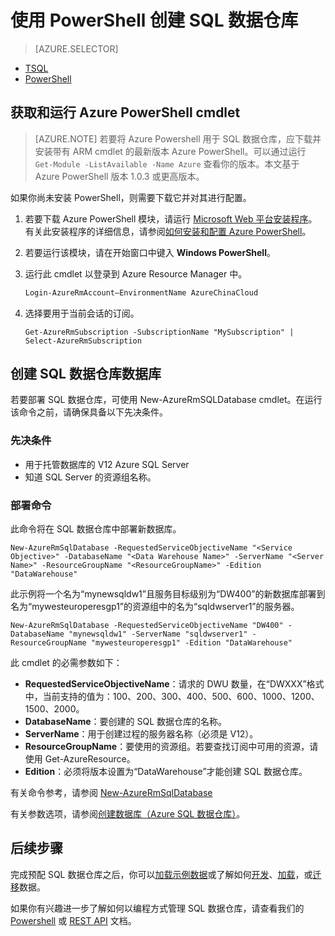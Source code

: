 <properties
   pageTitle="使用 PowerShell 创建 SQL 数据仓库 | Azure"
   description="使用 PowerShell 创建 SQL 数据仓库"
   services="sql-data-warehouse"
   documentationCenter="NA"
   authors="lodipalm"
   manager="barbkess"
   editor=""/>

<tags
   ms.service="sql-data-warehouse"
   ms.date="03/30/2016"
   wacn.date="05/16/2016"/>

# 使用 PowerShell 创建 SQL 数据仓库

> [AZURE.SELECTOR]
- [TSQL](/documentation/articles/sql-data-warehouse-get-started-create-database-tsql)
- [PowerShell](/documentation/articles/sql-data-warehouse-get-started-provision-powershell)

## 获取和运行 Azure PowerShell cmdlet

> [AZURE.NOTE]  若要将 Azure Powershell 用于 SQL 数据仓库，应下载并安装带有 ARM cmdlet 的最新版本 Azure PowerShell。可以通过运行 `Get-Module -ListAvailable -Name Azure` 查看你的版本。本文基于  Azure PowerShell 版本 1.0.3 或更高版本。

如果你尚未安装 PowerShell，则需要下载它并对其进行配置。

1. 若要下载 Azure PowerShell 模块，请运行 [Microsoft Web 平台安装程序](http://aka.ms/webpi-azps)。有关此安装程序的详细信息，请参阅[如何安装和配置 Azure PowerShell][]。
2. 若要运行该模块，请在开始窗口中键入 **Windows PowerShell**。
3. 运行此 cmdlet 以登录到 Azure Resource Manager 中。

	```Powershell
	Login-AzureRmAccount–EnvironmentName AzureChinaCloud
	```

4. 选择要用于当前会话的订阅。

	```
	Get-AzureRmSubscription	-SubscriptionName "MySubscription" | Select-AzureRmSubscription
	```

## 创建 SQL 数据仓库数据库
若要部署 SQL 数据仓库，可使用 New-AzureRmSQLDatabase cmdlet。在运行该命令之前，请确保具备以下先决条件。

### 先决条件

- 用于托管数据库的 V12 Azure SQL Server
- 知道 SQL Server 的资源组名称。

### 部署命令

此命令将在 SQL 数据仓库中部署新数据库。

```
New-AzureRmSqlDatabase -RequestedServiceObjectiveName "<Service Objective>" -DatabaseName "<Data Warehouse Name>" -ServerName "<Server Name>" -ResourceGroupName "<ResourceGroupName>" -Edition "DataWarehouse"
```

此示例将一个名为“mynewsqldw1”且服务目标级别为“DW400”的新数据库部署到名为“mywesteuroperesgp1”的资源组中的名为“sqldwserver1”的服务器。

```
New-AzureRmSqlDatabase -RequestedServiceObjectiveName "DW400" -DatabaseName "mynewsqldw1" -ServerName "sqldwserver1" -ResourceGroupName "mywesteuroperesgp1" -Edition "DataWarehouse"
```

此 cmdlet 的必需参数如下：

 + **RequestedServiceObjectiveName**：请求的 DWU 数量，在“DWXXX”格式中，当前支持的值为：100、200、300、400、500、600、1000、1200、1500、2000。
 + **DatabaseName**：要创建的 SQL 数据仓库的名称。
 + **ServerName**：用于创建过程的服务器名称（必须是 V12）。
 + **ResourceGroupName**：要使用的资源组。若要查找订阅中可用的资源，请使用 Get-AzureResource。
 + **Edition**：必须将版本设置为“DataWarehouse”才能创建 SQL 数据仓库。

有关命令参考，请参阅 [New-AzureRmSqlDatabase](https://msdn.microsoft.com/zh-cn/library/mt619339.aspx)

有关参数选项，请参阅[创建数据库（Azure SQL 数据仓库）](https://msdn.microsoft.com/zh-cn/library/mt204021.aspx)。

## 后续步骤
完成预配 SQL 数据仓库之后，你可以[加载示例数据][]或了解如何[开发][]、[加载][]，或[迁移][]数据。

如果你有兴趣进一步了解如何以编程方式管理 SQL 数据仓库，请查看我们的 [Powershell][] 或 [REST API][] 文档。



<!--Image references-->

<!--Article references-->
[迁移]: /documentation/articles/sql-data-warehouse-overview-migrate/
[开发]: /documentation/articles/sql-data-warehouse-overview-develop/
[加载]: /documentation/articles/sql-data-warehouse-load-with-bcp/
[加载示例数据]: /documentation/articles/sql-data-warehouse-get-started-manually-load-samples/
[Powershell]: /documentation/articles/sql-data-warehouse-reference-powershell-cmdlets/
[REST API]: https://msdn.microsoft.com/zh-cn/library/azure/dn505719.aspx
[MSDN]: https://msdn.microsoft.com/zh-cn/library/azure/dn546722.aspx
[firewall rules]: /documentation/articles/sql-database-configure-firewall-settings/
[如何安装和配置 Azure PowerShell]: /documentation/articles/powershell-install-configure

<!---HONumber=Mooncake_0509_2016-->